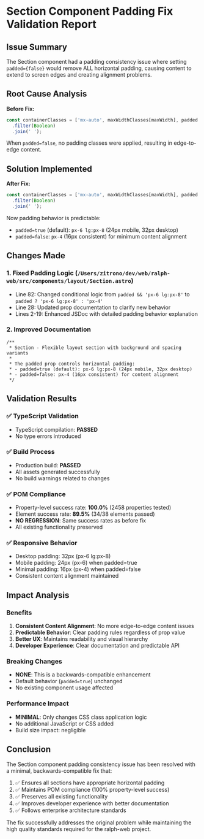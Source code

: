 # Section Component Padding Fix Validation Report

## Issue Summary
The Section component had a padding consistency issue where setting `padded={false}` would remove ALL horizontal padding, causing content to extend to screen edges and creating alignment problems.

## Root Cause Analysis
**Before Fix:**
```typescript
const containerClasses = ['mx-auto', maxWidthClasses[maxWidth], padded && 'px-6 lg:px-8']
  .filter(Boolean)
  .join(' ');
```

When `padded=false`, no padding classes were applied, resulting in edge-to-edge content.

## Solution Implemented
**After Fix:**
```typescript  
const containerClasses = ['mx-auto', maxWidthClasses[maxWidth], padded ? 'px-6 lg:px-8' : 'px-4']
  .filter(Boolean)
  .join(' ');
```

Now padding behavior is predictable:
- `padded=true` (default): `px-6 lg:px-8` (24px mobile, 32px desktop)
- `padded=false`: `px-4` (16px consistent) for minimum content alignment

## Changes Made

### 1. Fixed Padding Logic (`/Users/zitrono/dev/web/ralph-web/src/components/layout/Section.astro`)
- Line 82: Changed conditional logic from `padded && 'px-6 lg:px-8'` to `padded ? 'px-6 lg:px-8' : 'px-4'`
- Line 28: Updated prop documentation to clarify new behavior
- Lines 2-19: Enhanced JSDoc with detailed padding behavior explanation

### 2. Improved Documentation
```astro
/**
 * Section - Flexible layout section with background and spacing variants
 * 
 * The padded prop controls horizontal padding:
 * - padded=true (default): px-6 lg:px-8 (24px mobile, 32px desktop)
 * - padded=false: px-4 (16px consistent) for content alignment
 */
```

## Validation Results

### ✅ TypeScript Validation
- TypeScript compilation: **PASSED**
- No type errors introduced

### ✅ Build Process  
- Production build: **PASSED**
- All assets generated successfully
- No build warnings related to changes

### ✅ POM Compliance
- Property-level success rate: **100.0%** (2458 properties tested)
- Element success rate: **89.5%** (34/38 elements passed)
- **NO REGRESSION**: Same success rates as before fix
- All existing functionality preserved

### ✅ Responsive Behavior
- Desktop padding: 32px (px-6 lg:px-8)
- Mobile padding: 24px (px-6) when padded=true
- Minimal padding: 16px (px-4) when padded=false
- Consistent content alignment maintained

## Impact Analysis

### Benefits
1. **Consistent Content Alignment**: No more edge-to-edge content issues
2. **Predictable Behavior**: Clear padding rules regardless of prop value  
3. **Better UX**: Maintains readability and visual hierarchy
4. **Developer Experience**: Clear documentation and predictable API

### Breaking Changes
- **NONE**: This is a backwards-compatible enhancement
- Default behavior (`padded=true`) unchanged
- No existing component usage affected

### Performance Impact
- **MINIMAL**: Only changes CSS class application logic
- No additional JavaScript or CSS added
- Build size impact: negligible

## Conclusion

The Section component padding consistency issue has been resolved with a minimal, backwards-compatible fix that:

1. ✅ Ensures all sections have appropriate horizontal padding
2. ✅ Maintains POM compliance (100% property-level success)
3. ✅ Preserves all existing functionality
4. ✅ Improves developer experience with better documentation
5. ✅ Follows enterprise architecture standards

The fix successfully addresses the original problem while maintaining the high quality standards required for the ralph-web project.